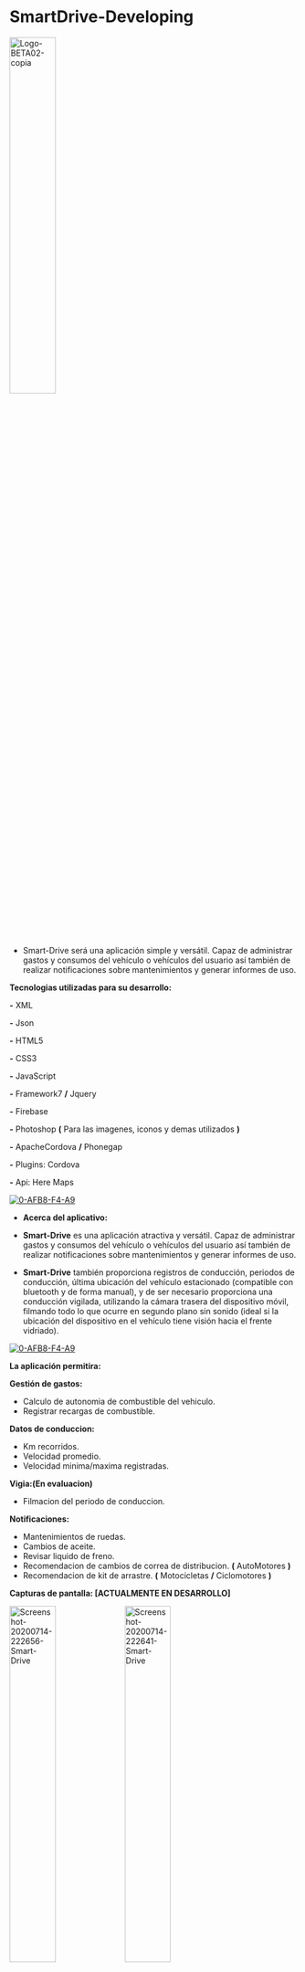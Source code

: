 # SmartDrive-Developing

<a href="https://www.linkedin.com/in/acostasimon"><img src="https://i.ibb.co/xqKfjY1/Logo-BETA02-copia.png" alt="Logo-BETA02-copia" width="40%" height="40%" align="center" border="0"></a><br /><a target='_blank' href='linkedin.com/in/acostasimon'></a><br/>

- Smart-Drive será una aplicación simple y versátil. Capaz de administrar gastos y consumos del vehículo o vehículos del usuario así también de realizar notificaciones sobre mantenimientos y generar informes de uso.

**Tecnologias utilizadas para su desarrollo:**

**-** XML

**-** Json

**-** HTML5

**-** CSS3

**-** JavaScript

**-** Framework7 **/** Jquery

**-** Firebase

**-** Photoshop **(** Para las imagenes, iconos y demas utilizados **)**

**-** ApacheCordova **/** Phonegap

**-** Plugins: Cordova

**-** Api: Here Maps


<a href="https://www.linkedin.com/in/acostasimon"><img src="https://i.ibb.co/rFV3Mpv/0-AFB8-F4-A9.png" alt="0-AFB8-F4-A9" border="0"></a>

- **Acerca del aplicativo:**

- **Smart-Drive** es una aplicación atractiva y versátil. Capaz de administrar gastos y consumos del vehículo o vehículos del usuario así también de realizar notificaciones sobre mantenimientos y generar informes de uso.

- **Smart-Drive** también proporciona registros de conducción, periodos de conducción, última ubicación del vehículo estacionado (compatible con bluetooth y de forma manual), y de ser necesario proporciona una conducción vigilada, utilizando la cámara trasera del dispositivo móvil, filmando todo lo que ocurre en segundo plano sin sonido (ideal si la ubicación del dispositivo en el vehículo tiene visión hacia el frente vidriado).

<a href="https://www.linkedin.com/in/acostasimon"><img src="https://i.ibb.co/rFV3Mpv/0-AFB8-F4-A9.png" alt="0-AFB8-F4-A9" border="0"></a>

**La aplicación permitira:**

**Gestión de gastos:**
- Calculo de autonomia de combustible del vehiculo.
- Registrar recargas de combustible.

**Datos de conduccion:**
- Km recorridos.
- Velocidad promedio.
- Velocidad minima/maxima registradas.

**Vigia:(En evaluacion)**
- Filmacion del periodo de conduccion.

**Notificaciones:**
- Mantenimientos de ruedas.
- Cambios de aceite.
- Revisar liquido de freno.
- Recomendacion de cambios de correa de distribucion. **(** AutoMotores **)**
- Recomendacion de kit de arrastre. **(** Motocicletas **/** Ciclomotores **)**

**Capturas de pantalla: [ACTUALMENTE EN DESARROLLO]**

<a href="https://www.linkedin.com/in/acostasimon"><img src="https://i.ibb.co/2ZWfSsm/Screenshot-20200714-222656-Smart-Drive.jpg" width="40%" height="40%" alt="Screenshot-20200714-222656-Smart-Drive" border="0"></a><a href="https://www.linkedin.com/in/acostasimon"><img src="https://i.ibb.co/tZBS710/Screenshot-20200714-222641-Smart-Drive.jpg" width="40%" height="40%" alt="Screenshot-20200714-222641-Smart-Drive" border="0"></a><a href="https://www.linkedin.com/in/acostasimon"><img src="https://i.ibb.co/gvHPvqm/Screenshot-20200714-222623-Smart-Drive.jpg" width="40%" height="40%" alt="Screenshot-20200714-222623-Smart-Drive" border="0"></a><a target='_blank' href="https://www.linkedin.com/in/acostasimon"></a><a href="https://www.linkedin.com/in/acostasimon" target="_blank"><img src="https://fotos.subefotos.com/8d53aa72d45abec99785818690bd2589o.jpg" width="40%" height="40%" /></a>
